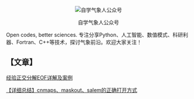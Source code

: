 <div align="center">
  <img src="https://github.com/xiazh18/Python-Pytorch-NWP-Meteorology/blob/dd38ff462dda1c3e5e78dc8e0fc9cb69757cae43/images/qrcode_for_gh_1bdec5df19a3_258.jpg" alt="自学气象人公众号">
  <p>自学气象人公众号</p>
</div>

Open codes, better sciences. 专注分享Python、人工智能、数值模式、科研利器、Fortran、C++等技术，探讨气象前沿。欢迎大家关注！


## 【文章】
[经验正交分解EOF详解及案例](https://github.com/xiazh18/Python-Pytorch-NWP-Meteorology/blob/main/article/%E7%BB%8F%E9%AA%8C%E6%AD%A3%E4%BA%A4%E5%88%86%E8%A7%A3EOF%E8%AF%A6%E8%A7%A3%E5%8F%8A%E6%A1%88%E4%BE%8B.ipynb)

[【详细总结】cnmaps、maskout、salem的正确打开方式](https://mp.weixin.qq.com/s?__biz=Mzg4NTE3OTQ2Mg==&mid=2247488933&idx=1&sn=7a753036ac5a7d0ce1e3b0453b09fc55&chksm=cfad808cf8da099a90f8b2e0f1a671d47a1440dff22aa7fa5fd2928d6060a472302a2a1df42c&token=1409303110&lang=zh_CN#rd)
